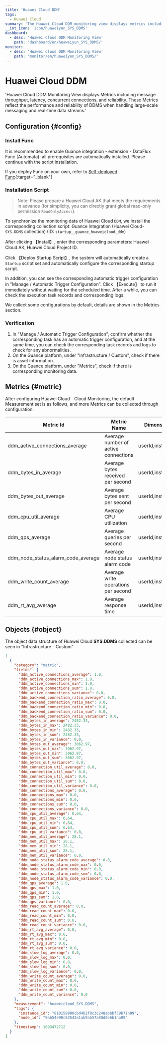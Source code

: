 ```yaml
---
title: 'Huawei Cloud DDM'
tags: 
  - Huawei Cloud
summary: 'The Huawei Cloud DDM monitoring view displays metrics including message throughput, latency, concurrent connections, and reliability. These Metrics reflect the performance and reliability of DDMS when handling large-scale messaging and real-time data streams.'
__int_icon: 'icon/huaweiyun_SYS_DDMS'
dashboard:
  - desc: 'Huawei Cloud DDM Monitoring View'
    path: 'dashboard/en/huaweiyun_SYS_DDMS/'
monitor:
  - desc: 'Huawei Cloud DDM Monitoring View'
    path: 'monitor/en/huaweiyun_SYS_DDMS/'
---
```


<!-- markdownlint-disable MD025 -->

# Huawei Cloud DDM
<!-- markdownlint-enable -->

'Huawei Cloud DDM Monitoring View displays Metrics including message throughput, latency, concurrent connections, and reliability. These Metrics reflect the performance and reliability of DDMS when handling large-scale messaging and real-time data streams.'


## Configuration {#config}

### Install Func

It is recommended to enable Guance integration - extension - DataFlux Func (Automata): all prerequisites are automatically installed. Please continue with the script installation.

If you deploy Func on your own, refer to [Self-deployed Func](https://func.guance.com/doc/script-market-guance-integration/){:target="_blank"}



### Installation Script

> Note: Please prepare a Huawei Cloud AK that meets the requirements in advance (for simplicity, you can directly grant global read-only permission `ReadOnlyAccess`).

To synchronize the monitoring data of Huawei Cloud `DDM`, we install the corresponding collection script: Guance Integration (Huawei Cloud- `SYS.DDMS` collection) (ID: `startup__guance_huaweicloud_ddm`)

After clicking 【Install】, enter the corresponding parameters: Huawei Cloud AK, Huawei Cloud Project ID.

Click 【Deploy Startup Script】, the system will automatically create a `Startup` script set and automatically configure the corresponding startup script.

In addition, you can see the corresponding automatic trigger configuration in "Manage / Automatic Trigger Configuration". Click 【Execute】 to run it immediately without waiting for the scheduled time. After a while, you can check the execution task records and corresponding logs.

We collect some configurations by default, details are shown in the Metrics section.



### Verification

1. In "Manage / Automatic Trigger Configuration", confirm whether the corresponding task has an automatic trigger configuration, and at the same time, you can check the corresponding task records and logs to check for any abnormalities.
2. On the Guance platform, under "Infrastructure / Custom", check if there is asset information.
3. On the Guance platform, under "Metrics", check if there is corresponding monitoring data.

## Metrics {#metric}
After configuring Huawei Cloud - Cloud Monitoring, the default Measurement set is as follows, and more Metrics can be collected through configuration.

| Metric Id                | Metric Name      | Dimensions        | Statistics      | Unit     |
| ---- | ---- | ---- | ---- | ---- |
| ddm_active_connections_average | Average number of active connections | userId,instanceId | Average,Maximum | Count |
| ddm_bytes_in_average | Average bytes received per second | userId,instanceId | Average,Maximum | Bytes/second |
| ddm_bytes_out_average | Average bytes sent per second | userId,instanceId | Average,Maximum | Bytes/second |
| ddm_cpu_util_average | Average CPU utilization | userId,instanceId | Average,Maximum | Percentage |
| ddm_qps_average | Average queries per second | userId,instanceId | Average,Maximum | Queries/second |
| ddm_node_status_alarm_code_average | Average node status alarm code | userId,instanceId | Average,Maximum | Count |
| ddm_write_count_average | Average write operations per second | userId,instanceId | Average,Maximum | Operations/second |
| ddm_rt_avg_average | Average response time | userId,instanceId | Average,Maximum | ms |



## Objects {#object}

The object data structure of Huawei Cloud **SYS.DDMS** collected can be seen in "Infrastructure - Custom".

```json
[
  {
    "category": "metric",
    "fields": {
      "ddm_active_connections_average": 1.0,
      "ddm_active_connections_max": 1.0,
      "ddm_active_connections_min": 1.0,
      "ddm_active_connections_sum": 1.0,
      "ddm_active_connections_variance": 0.0,
      "ddm_backend_connection_ratio_average": 0.0,
      "ddm_backend_connection_ratio_max": 0.0,
      "ddm_backend_connection_ratio_min": 0.0,
      "ddm_backend_connection_ratio_sum": 0.0,
      "ddm_backend_connection_ratio_variance": 0.0,
      "ddm_bytes_in_average": 2482.33,
      "ddm_bytes_in_max": 2482.33,
      "ddm_bytes_in_min": 2482.33,
      "ddm_bytes_in_sum": 2482.33,
      "ddm_bytes_in_variance": 0.0,
      "ddm_bytes_out_average": 3062.97,
      "ddm_bytes_out_max": 3062.97,
      "ddm_bytes_out_min": 3062.97,
      "ddm_bytes_out_sum": 3062.97,
      "ddm_bytes_out_variance": 0.0,
      "ddm_connection_util_average": 0.0,
      "ddm_connection_util_max": 0.0,
      "ddm_connection_util_min": 0.0,
      "ddm_connection_util_sum": 0.0,
      "ddm_connection_util_variance": 0.0,
      "ddm_connections_average": 0.0,
      "ddm_connections_max": 0.0,
      "ddm_connections_min": 0.0,
      "ddm_connections_sum": 0.0,
      "ddm_connections_variance": 0.0,
      "ddm_cpu_util_average": 0.64,
      "ddm_cpu_util_max": 0.64,
      "ddm_cpu_util_min": 0.64,
      "ddm_cpu_util_sum": 0.64,
      "ddm_cpu_util_variance": 0.0,
      "ddm_mem_util_average": 28.1,
      "ddm_mem_util_max": 28.1,
      "ddm_mem_util_min": 28.1,
      "ddm_mem_util_sum": 28.1,
      "ddm_mem_util_variance": 0.0,
      "ddm_node_status_alarm_code_average": 0.0,
      "ddm_node_status_alarm_code_max": 0.0,
      "ddm_node_status_alarm_code_min": 0.0,
      "ddm_node_status_alarm_code_sum": 0.0,
      "ddm_node_status_alarm_code_variance": 0.0,
      "ddm_qps_average": 1.0,
      "ddm_qps_max": 1.0,
      "ddm_qps_min": 1.0,
      "ddm_qps_sum": 1.0,
      "ddm_qps_variance": 0.0,
      "ddm_read_count_average": 0.0,
      "ddm_read_count_max": 0.0,
      "ddm_read_count_min": 0.0,
      "ddm_read_count_sum": 0.0,
      "ddm_read_count_variance": 0.0,
      "ddm_rt_avg_average": 0.0,
      "ddm_rt_avg_max": 0.0,
      "ddm_rt_avg_min": 0.0,
      "ddm_rt_avg_sum": 0.0,
      "ddm_rt_avg_variance": 0.0,
      "ddm_slow_log_average": 0.0,
      "ddm_slow_log_max": 0.0,
      "ddm_slow_log_min": 0.0,
      "ddm_slow_log_sum": 0.0,
      "ddm_slow_log_variance": 0.0,
      "ddm_write_count_average": 0.0,
      "ddm_write_count_max": 0.0,
      "ddm_write_count_min": 0.0,
      "ddm_write_count_sum": 0.0,
      "ddm_write_count_variance": 0.0
    },
    "measurement": "huaweicloud_SYS.DDMS",
    "tags": {
      "instance_id": "810159800cbd4b2f8c3c248abbbf59b7in09",
      "node_id": "0ab54e90c63543a1ab9ab57a80d5e6b1no09"
    },
    "timestamp": 1693472712
  }
]
```